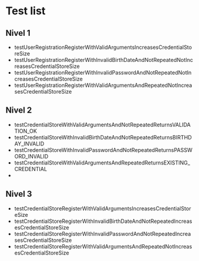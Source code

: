# Test list

## Nivel 1
- testUserRegistrationRegisterWithValidArgumentsIncreasesCredentialStoreSize
- testUserRegistrationRegisterWithInvalidBirthDateAndNotRepeatedNotIncreasesCredentialStoreSize
- testUserRegistrationRegisterWithInvalidPasswordAndNotRepeatedNotIncreasesCredentialStoreSize
- testUserRegistrationRegisterWithValidArgumentsAndRepeatedNotIncreasesCredentialStoreSize

## Nivel 2

- testCredentialStoreWithValidArgumentsAndNotRepeatedReturnsVALIDATION_OK
- testCredentialStoreWithInvalidBirthDateAndNotRepeatedReturnsBIRTHDAY_INVALID
- testCredentialStoreWithInvalidPasswordAndNotRepeatedReturnsPASSWORD_INVALID
- testCredentialStoreWithValidArgumentsAndRepeatedReturnsEXISTING_CREDENTIAL
- 
## Nivel 3
- testCredentialStoreRegisterWithValidArgumentsIncreasesCredentialStoreSize
- testCredentialStoreRegisterWithInvalidBirthDateAndNotRepeatedIncreasesCredentialStoreSize
- testCredentialStoreRegisterWithInvalidPasswordAndNotRepeatedIncreasesCredentialStoreSize
- testCredentialStoreRegisterWithValidArgumentsAndRepeatedNotIncreasesCredentialStoreSize